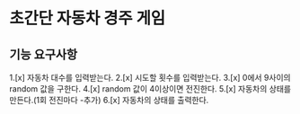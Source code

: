# 초간단 자동차 경주 게임

## 기능 요구사항

1.[x] 자동차 대수를 입력받는다.
2.[x] 시도할 횟수를 입력받는다.
3.[x] 0에서 9사이의 random 값을 구한다.
4.[x] random 값이 4이상이면 전진한다.
5.[x] 자동차의 상태를 만든다.(1회 전진마다 -추가)
6.[x] 자동차의 상태를 출력한다.